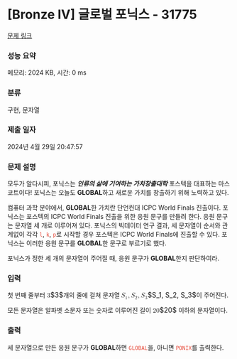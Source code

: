 # [Bronze IV] 글로벌 포닉스 - 31775 

[문제 링크](https://www.acmicpc.net/problem/31775) 

### 성능 요약

메모리: 2024 KB, 시간: 0 ms

### 분류

구현, 문자열

### 제출 일자

2024년 4월 29일 20:47:57

### 문제 설명

<p>모두가 알다시피, 포닉스는 <strong><em>인류의 삶에 기여하는 가치창출대학</em></strong> 포스텍을 대표하는 마스코트이다! 포닉스는 오늘도 <strong>GLOBAL</strong>하고 새로운 가치를 창출하기 위해 노력하고 있다.</p>

<p>컴퓨터 과학 분야에서, <strong>GLOBAL</strong>한 가치란 단언컨대 ICPC World Finals 진출이다. 포닉스는 포스텍의 ICPC World Finals 진출을 위한 응원 문구를 만들려 한다. 응원 문구는 문자열 세 개로 이루어져 있다. 포닉스의 빅데이터 연구 결과, 세 문자열이 순서와 관계없이 각각 <span style="color:#e74c3c;"><code>l</code></span>, <span style="color:#e74c3c;"><code>k</code></span>, <span style="color:#e74c3c;"><code>p</code></span>로 시작할 경우 포스텍은 ICPC World Finals에 진출할 수 있다. 포닉스는 이러한 응원 문구를 <strong>GLOBAL</strong>한 문구로 부르기로 했다.</p>

<p>포닉스가 정한 세 개의 문자열이 주어질 때, 응원 문구가 <strong>GLOBAL</strong>한지 판단하여라.</p>

### 입력 

 <p>첫 번째 줄부터 <mjx-container class="MathJax" jax="CHTML" style="font-size: 109%; position: relative;"><mjx-math class="MJX-TEX" aria-hidden="true"><mjx-mn class="mjx-n"><mjx-c class="mjx-c33"></mjx-c></mjx-mn></mjx-math><mjx-assistive-mml unselectable="on" display="inline"><math xmlns="http://www.w3.org/1998/Math/MathML"><mn>3</mn></math></mjx-assistive-mml><span aria-hidden="true" class="no-mathjax mjx-copytext">$3$</span></mjx-container>개의 줄에 걸쳐 문자열 <mjx-container class="MathJax" jax="CHTML" style="font-size: 109%; position: relative;"><mjx-math class="MJX-TEX" aria-hidden="true"><mjx-msub><mjx-mi class="mjx-i"><mjx-c class="mjx-c1D446 TEX-I"></mjx-c></mjx-mi><mjx-script style="vertical-align: -0.15em; margin-left: -0.032em;"><mjx-mn class="mjx-n" size="s"><mjx-c class="mjx-c31"></mjx-c></mjx-mn></mjx-script></mjx-msub><mjx-mo class="mjx-n"><mjx-c class="mjx-c2C"></mjx-c></mjx-mo><mjx-msub space="2"><mjx-mi class="mjx-i"><mjx-c class="mjx-c1D446 TEX-I"></mjx-c></mjx-mi><mjx-script style="vertical-align: -0.15em; margin-left: -0.032em;"><mjx-mn class="mjx-n" size="s"><mjx-c class="mjx-c32"></mjx-c></mjx-mn></mjx-script></mjx-msub><mjx-mo class="mjx-n"><mjx-c class="mjx-c2C"></mjx-c></mjx-mo><mjx-msub space="2"><mjx-mi class="mjx-i"><mjx-c class="mjx-c1D446 TEX-I"></mjx-c></mjx-mi><mjx-script style="vertical-align: -0.15em; margin-left: -0.032em;"><mjx-mn class="mjx-n" size="s"><mjx-c class="mjx-c33"></mjx-c></mjx-mn></mjx-script></mjx-msub></mjx-math><mjx-assistive-mml unselectable="on" display="inline"><math xmlns="http://www.w3.org/1998/Math/MathML"><msub><mi>S</mi><mn>1</mn></msub><mo>,</mo><msub><mi>S</mi><mn>2</mn></msub><mo>,</mo><msub><mi>S</mi><mn>3</mn></msub></math></mjx-assistive-mml><span aria-hidden="true" class="no-mathjax mjx-copytext">$S_1, S_2, S_3$</span></mjx-container>이 주어진다.</p>

<p>모든 문자열은 알파벳 소문자 또는 숫자로 이루어진 길이 <mjx-container class="MathJax" jax="CHTML" style="font-size: 109%; position: relative;"><mjx-math class="MJX-TEX" aria-hidden="true"><mjx-mn class="mjx-n"><mjx-c class="mjx-c32"></mjx-c><mjx-c class="mjx-c30"></mjx-c></mjx-mn></mjx-math><mjx-assistive-mml unselectable="on" display="inline"><math xmlns="http://www.w3.org/1998/Math/MathML"><mn>20</mn></math></mjx-assistive-mml><span aria-hidden="true" class="no-mathjax mjx-copytext">$20$</span></mjx-container> 이하의 문자열이다.</p>

### 출력 

 <p>세 문자열으로 만든 응원 문구가 <strong>GLOBAL</strong>하면 <span style="color:#e74c3c;"><code>GLOBAL</code></span>을, 아니면 <span style="color:#e74c3c;"><code>PONIX</code></span>를 출력한다.</p>

